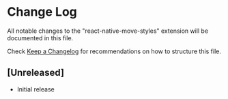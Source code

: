 # Change Log

All notable changes to the "react-native-move-styles" extension will be documented in this file.

Check [Keep a Changelog](http://keepachangelog.com/) for recommendations on how to structure this file.

## [Unreleased]

- Initial release